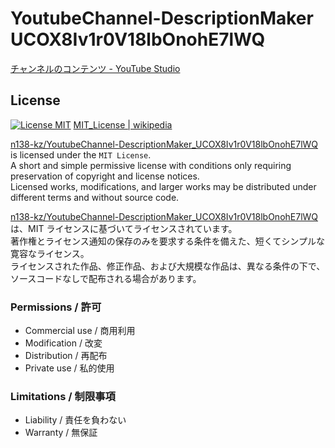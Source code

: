 # YoutubeChannel-DescriptionMaker UCOX8Iv1r0V18lbOnohE7lWQ

[チャンネルのコンテンツ - YouTube Studio](https://studio.youtube.com/channel/UCOX8Iv1r0V18lbOnohE7lWQ/videos/upload?filter=%5B%5D&amp;sort=%7B%22columnType%22%3A%22date%22%2C%22sortOrder%22%3A%22DESCENDING%22%7D)

## License

[![License MIT](https://upload.wikimedia.org/wikipedia/commons/0/0c/MIT_logo.svg)](LICENSE)
[MIT_License | wikipedia](https://ja.wikipedia.org/wiki/MIT_License)

[n138-kz/YoutubeChannel-DescriptionMaker_UCOX8Iv1r0V18lbOnohE7lWQ](./) is licensed under the `MIT License`.  
A short and simple permissive license with conditions only requiring preservation of copyright and license notices.  
Licensed works, modifications, and larger works may be distributed under different terms and without source code.  

[n138-kz/YoutubeChannel-DescriptionMaker_UCOX8Iv1r0V18lbOnohE7lWQ](./) は、MIT ライセンスに基づいてライセンスされています。  
著作権とライセンス通知の保存のみを要求する条件を備えた、短くてシンプルな寛容なライセンス。  
ライセンスされた作品、修正作品、および大規模な作品は、異なる条件の下で、ソースコードなしで配布される場合があります。  

### Permissions / 許可
- Commercial use / 商用利用
- Modification / 改変
- Distribution / 再配布
- Private use / 私的使用 

### Limitations / 制限事項
- Liability / 責任を負わない
- Warranty / 無保証
